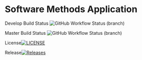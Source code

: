 # Software Methods Application
Develop Build Status
![GitHub Workflow Status (branch)](https://img.shields.io/github/actions/workflow/status/rachaelbanks/sem/main.yml?branch=master)

Master Build Status
![GitHub Workflow Status (branch)](https://img.shields.io/github/actions/workflow/status/rachaelbanks/sem/main.yml?branch=master)

License[![LICENSE](https://img.shields.io/github/license/rachaelbanks/sem.svg?style=flat-square)](https://github.com/rachaelbanks/sem/blob/master/LICENSE)

Release[![Releases](https://img.shields.io/github/release/rachaelbanks/sem/all.svg?style=flat-square)](https://github.com/rachaelbanks/sem/releases)